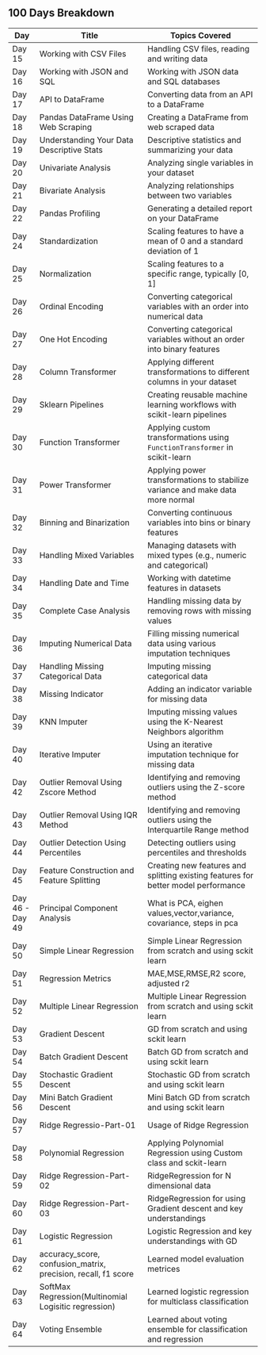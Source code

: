 ## 100 Days Breakdown

| Day   | Title                              | Topics Covered                                                                 |
|-------|------------------------------------|--------------------------------------------------------------------------------|
| Day 15 | Working with CSV Files             | Handling CSV files, reading and writing data                                     |
| Day 16 | Working with JSON and SQL          | Working with JSON data and SQL databases                                        |
| Day 17 | API to DataFrame                   | Converting data from an API to a DataFrame                                       |
| Day 18 | Pandas DataFrame Using Web Scraping | Creating a DataFrame from web scraped data                                      |
| Day 19 | Understanding Your Data Descriptive Stats | Descriptive statistics and summarizing your data                                |
| Day 20 | Univariate Analysis                | Analyzing single variables in your dataset                                      |
| Day 21 | Bivariate Analysis                 | Analyzing relationships between two variables                                   |
| Day 22 | Pandas Profiling                   | Generating a detailed report on your DataFrame                                  |
| Day 24 | Standardization                    | Scaling features to have a mean of 0 and a standard deviation of 1             |
| Day 25 | Normalization                      | Scaling features to a specific range, typically [0, 1]                         |
| Day 26 | Ordinal Encoding                   | Converting categorical variables with an order into numerical data             |
| Day 27 | One Hot Encoding                   | Converting categorical variables without an order into binary features         |
| Day 28 | Column Transformer                 | Applying different transformations to different columns in your dataset        |
| Day 29 | Sklearn Pipelines                  | Creating reusable machine learning workflows with scikit-learn pipelines        |
| Day 30 | Function Transformer               | Applying custom transformations using `FunctionTransformer` in scikit-learn    |
| Day 31 | Power Transformer                  | Applying power transformations to stabilize variance and make data more normal |
| Day 32 | Binning and Binarization           | Converting continuous variables into bins or binary features                   |
| Day 33 | Handling Mixed Variables           | Managing datasets with mixed types (e.g., numeric and categorical)             |
| Day 34 | Handling Date and Time             | Working with datetime features in datasets                                     |
| Day 35 | Complete Case Analysis             | Handling missing data by removing rows with missing values                     |
| Day 36 | Imputing Numerical Data           | Filling missing numerical data using various imputation techniques             |
| Day 37 | Handling Missing Categorical Data  | Imputing missing categorical data                                              |
| Day 38 | Missing Indicator                  | Adding an indicator variable for missing data                                  |
| Day 39 | KNN Imputer                        | Imputing missing values using the K-Nearest Neighbors algorithm                |
| Day 40 | Iterative Imputer                  | Using an iterative imputation technique for missing data                       |
| Day 42 | Outlier Removal Using Zscore Method| Identifying and removing outliers using the Z-score method                     |
| Day 43 | Outlier Removal Using IQR Method   | Identifying and removing outliers using the Interquartile Range method         |
| Day 44 | Outlier Detection Using Percentiles | Detecting outliers using percentiles and thresholds                             |
| Day 45 | Feature Construction and Feature Splitting | Creating new features and splitting existing features for better model performance |
| Day 46 - Day 49 | Principal Component Analysis  | What is PCA, eighen values,vector,variance, covariance, steps in pca |
| Day 50| Simple Linear Regression  | Simple Linear Regression from scratch and using sckit learn |
| Day 51|  Regression Metrics | MAE,MSE,RMSE,R2 score, adjusted r2|
| Day 52| Multiple Linear Regression  | Multiple Linear Regression from scratch and using sckit learn |
| Day 53| Gradient Descent | GD from scratch and using sckit learn |
| Day 54| Batch Gradient Descent | Batch GD from scratch and using sckit learn |
| Day 55| Stochastic Gradient Descent | Stochastic GD from scratch and using sckit learn |
| Day 56| Mini  Batch Gradient Descent | Mini  Batch GD from scratch and using sckit learn |
| Day 57| Ridge Regressio-Part-01 | Usage of Ridge Regression |
| Day 58| Polynomial Regression | Applying Polynomial Regression using Custom class and sckit-learn|
| Day 59| Ridge Regression-Part-02 | RidgeRegression for N dimensional data |
| Day 60| Ridge Regression-Part-03 | RidgeRegression for using Gradient descent and key understandings |
| Day 61| Logistic Regression | Logistic Regression  and key understandings with GD |
| Day 62| accuracy_score, confusion_matrix, precision, recall, f1 score|  Learned model evaluation metrices |
| Day 63|SoftMax Regression(Multinomial Logisitic regression)| Learned logistic regression for multiclass classification |
| Day 64|Voting Ensemble| Learned about voting ensemble for classification and regression |

